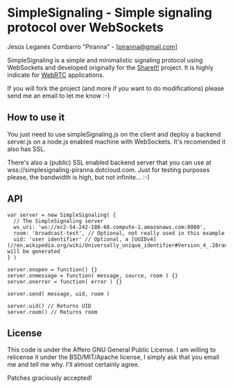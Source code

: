 # SimpleSignaling - Simple signaling protocol over WebSockets

Jesús Leganés Combarro "Piranna" - [piranna@gmail.com]

SimpleSignaling is a simple and minimalistic signaling protocol using WebSockets
and developed originally for the [ShareIt!](https://github.com/piranna/ShareIt)
project. It is highly indicate for [WebRTC](http://www.webrtc.org) applications.

If you will fork the project (and more if you want to do modifications) please
send me an email to let me know :-)

## How to use it

You just need to use simpleSignaling.js on the client and deploy a backend
server.js on a node.js enabled machine with WebSockets. It's recomended it also
has SSL.

There's also a (public) SSL enabled backend server that you can use at
wss://simplesignaling-piranna.dotcloud.com. Just for testing purposes please,
the bandwidth is high, but not infinite... :-)

## API

    var server = new SimpleSignaling( {
      // The SimpleSignaling server
      ws_uri: 'ws://ec2-54-242-188-68.compute-1.amazonaws.com:8080',
      room: 'broadcast-test', // Optional, not really used in this example
      uid: 'user identifier' // Optional, a [UUIDv4](//en.wikipedia.org/wiki/Universally_unique_identifier#Version_4_.28random.29) will be generated
    } )
    
    server.onopen = function() {}
    server.onmessage = function( message, source, room ) {}
    server.onerror = function( error ) {}
    
    server.send( message, uid, room )
    
    server.uid() // Returns UID
    server.room() // Returns room

## License

This code is under the Affero GNU General Public License. I am willing to
relicense it under the BSD/MIT/Apache license, I simply ask that you email me
and tell me why. I'll almost certainly agree.

Patches graciously accepted!
